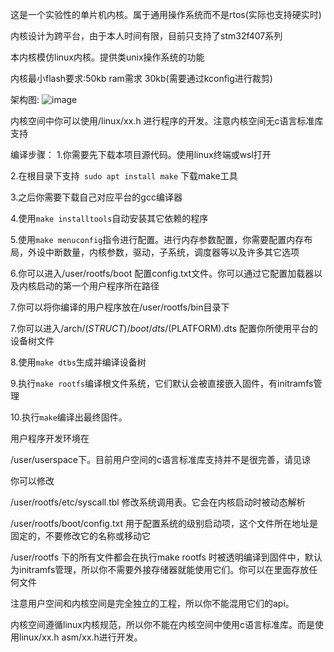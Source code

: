 这是一个实验性的单片机内核。属于通用操作系统而不是rtos(实际也支持硬实时)

内核设计为跨平台，由于本人时间有限，目前只支持了stm32f407系列

本内核模仿linux内核。提供类unix操作系统的功能

内核最小flash要求:50kb ram需求 30kb(需要通过kconfig进行裁剪)

架构图:
![image](https://github.com/user-attachments/assets/f76c9287-fc10-4d67-b57d-7d0b8404dfc8)




内核空间中你可以使用/linux/xx.h 进行程序的开发。注意内核空间无c语言标准库支持

编译步骤：
1.你需要先下载本项目源代码。使用linux终端或wsl打开

2.在根目录下支持``` sudo apt install make``` 下载make工具

3.之后你需要下载自己对应平台的gcc编译器

4.使用``` make installtools ```自动安装其它依赖的程序

5.使用``` make menuconfig ```指令进行配置。进行内存参数配置，你需要配置内存布局，外设中断数量，内核参数，驱动，子系统，调度器等以及许多其它选项

6.你可以进入/user/rootfs/boot 配置config.txt文件。你可以通过它配置加载器以及内核启动的第一个用户程序所在路径

7.你可以将你编译的用户程序放在/user/rootfs/bin目录下

7.你可以进入/arch/$(STRUCT)/boot/dts/$(PLATFORM).dts 配置你所使用平台的设备树文件

8.使用``` make dtbs ```生成并编译设备树

9.执行``` make rootfs ```编译根文件系统，它们默认会被直接嵌入固件，有initramfs管理

10.执行``` make ```编译出最终固件。

用户程序开发环境在

/user/userspace下。目前用户空间的c语言标准库支持并不是很完善，请见谅

你可以修改

/user/rootfs/etc/syscall.tbl 修改系统调用表。它会在内核启动时被动态解析

/user/rootfs/boot/config.txt 用于配置系统的级别启动项，这个文件所在地址是固定的，不要修改它的名称或移动它

/user/rootfs 下的所有文件都会在执行make rootfs 时被透明编译到固件中，默认为initramfs管理，所以你不需要外接存储器就能使用它们。你可以在里面存放任何文件


注意用户空间和内核空间是完全独立的工程，所以你不能混用它们的api。

内核空间遵循linux内核规范，所以你不能在内核空间中使用c语言标准库。而是使用linux/xx.h  asm/xx.h进行开发。

 














